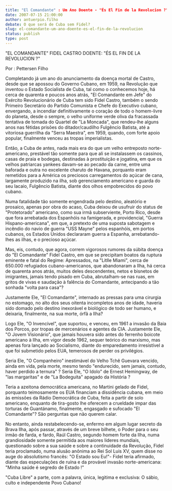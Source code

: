 ```yaml
---
title: "El Comandante" : Um Ano Doente - "És El Fin de la Revolucion ?"
date: 2007-07-15 21:00:00
author: antuerpio.filho
debate: O que será de Cuba sem Fidel?
slug: el-comandante-um-ano-doente-es-el-fin-de-la-revolucion
status: publish 
type: post
---
```


"EL COMANDANTE" FIDEL CASTRO DOENTE: "ÉS EL FIN DE LA REVOLUCION ?"  

Por : Pettersen Filho  

  

 Completando já um ano do anunciamento da doença mortal de Castro, desde que se apossou do Governo Cubano, em 1959, na Revolução que inventou o Estado Socialista de Cuba, tal como o conhecemos hoje, há cerca de quarenta e poucos anos atrás, "El Comandante em Jefe" do Exército Revolucionário de Cuba tem sido Fidel Castro, também o sendo Primeiro Secretário do Partido Comunista e Chefe do Executivo cubano, envergando, a incendiar definitivamente o coração de todo o homem-livre do planeta, desde o sempre, o velho uniforme verde oliva da fracassada tentativa de tomada do Quartel de "La Moncada", que rendeu-lhe alguns anos nas fétidas prisões do ditador/caudilho Fulgêncio Batista, até a vitoriosa guerrilha da "Serra Maestra", em 1959, quando, com forte apoio popular, finalmente venceu as tropas imperialistas.  

 Então, a Cuba de antes, nada mais era do que um velho entreposto norte-americano, prestável tão somente para que ali se instalassem os cassinos, casas de praia e bodegas, destinadas à prostituição e jogatina, em que os velhos patriarcas yankees davam-se ao pecado da carne, entre uma baforada e outra no excelente charuto de Havana, porquanto eram remetidos para a América os preciosos carregamentos do açúcar de cana, largamente produzido na ilha, sob gerenciamento americano e guarda do seu lacaio, Fulgêncio Batista, diante dos olhos empobrecidos do povo cubano.  

 Numa fatalidade tão somente engendrada pelo destino, aleatório e prosaico, apenas por obra do acaso, Cuba deixou de usufruir do status de "Protetorado" americano, como sua irmã subserviente, Porto Rico, desde que fora arrebatada dos Espanhóis na famigerada, e providencial, "Guerra Hispano-americana", em que, a pretexto de uma suposta sabotagem e incêndio do navio de guerra "USS Mayne" pelos espanhóis, em portos cubanos, os Estados Unidos declararam guerra a Espanha, arrebatando-lhes as ilhas, e o precioso açúcar.  

 Mas, eis, contudo, que agora, correm vigorosos rumores da súbita doença do "El Comandante" Fidel Castro, em que se precipitam boatos da ruptura eminente e fatal do Regime: Apressados, na "Litlle Miami", cerca de 650.000 refugiados cubano-americanos, que abandonaram a Ilha, há cerca de quarenta anos atrás, muitos deles descendentes, netos e bisnetos de imigrantes, jamais tendo pisado em Cuba, abrutalham-se nas ruas, em gritos de vivas e saudação à falência do Comandante, antecipando a tão sonhada "volta para casa"?  

 Justamente Ele, "El Comandante", internado as pressas para uma cirurgia no estomago, no alto dos seus oitenta incompletos anos de idade, haveria sido domado pelo destino inexorável e biológico de todo ser humano, e deixaria, finalmente, na sua morte, órfã a Ilha?  

 Logo Ele, "O Invencível", que suportou, e venceu, em 1961 a invasão da Baia dos Porcos, por tropas de mercenários e agentes da CIA. Justamente Ele, "O Jovem Visionário", que jamais houvera sido antes do ferrenho boicote americano à Ilha, em vigor desde 1962, sequer teórico do marxismo, mas apenas fora lançado ao Socialismo, diante do emparedamento irresistível a que foi submetido pelos EUA, temerosos de perder os privilégios.  

 Seria Ele, "O Companheiro" inestimável do Velho Tchê Guevara vencido, ainda em vida, pela morte, mesmo tendo "endurecido, sem jamais, contudo, haver perdido a ternura" ? Seria Ele, "O Idolo" de Ernest Hemingway, de "las margaritas" e de "La Bodeguita" apagado da História ?  

 Teria a azeitona democrática americana, no Martini gelado de Fidel, porquanto teimosamente os EUA financiam a dissidência cubana, em meio às emissões da Rádio Democrática de Cuba, feita a partir de solo americano, enquanto de tira-gosto lhe oferecem a crueldade impar das torturas de Guantánamo, finalmente, engasgado e sufocado "El Comandante"? São perguntas que não querem calar.  

 No entanto, ainda restabelecendo-se, enfermo em algum lugar secreto da Brava Ilha, após passar, através de um breve bilhete, o Poder para o seu irmão de farda, e fardo, Raúl Castro, segundo homem forte da Ilha, numa grandiosidade somente permitida aos maiores lideres mundiais, questionado sobre a sua saúde e sobre a continuidade da Revolução, Fidel teria proclamado, numa alusão anônima ao Rei Sol Luis XV, quem disse no auge do absolutismo francês: "O Estado sou Eu!"- Fidel teria afirmado, diante das especulações de ruína e da provável invasão norte-americana: "Minha saúde é segredo de Estado !"  

 "Cuba Libre" a parte, com a palavra, única, legitima e exclusiva: O sábio, culto e independente Povo Cubano!

